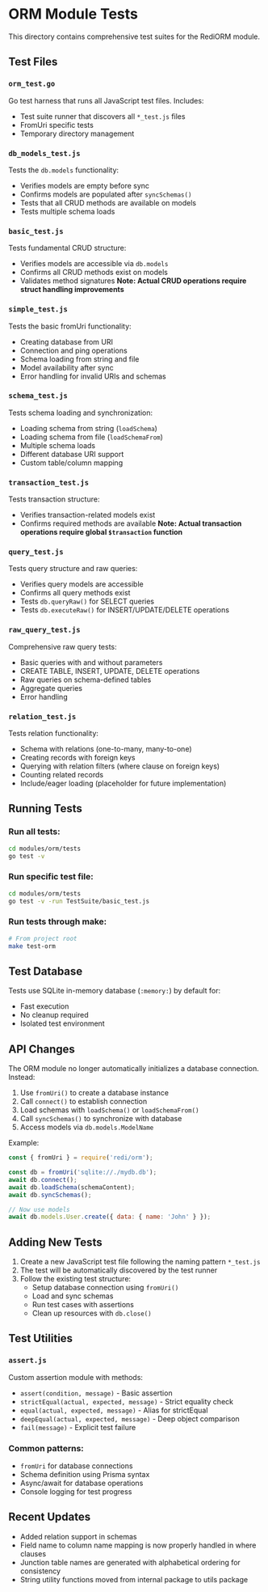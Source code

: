 # ORM Module Tests

This directory contains comprehensive test suites for the RediORM module.

## Test Files

### `orm_test.go`
Go test harness that runs all JavaScript test files. Includes:
- Test suite runner that discovers all `*_test.js` files
- FromUri specific tests
- Temporary directory management

### `db_models_test.js`
Tests the `db.models` functionality:
- Verifies models are empty before sync
- Confirms models are populated after `syncSchemas()`
- Tests that all CRUD methods are available on models
- Tests multiple schema loads

### `basic_test.js`
Tests fundamental CRUD structure:
- Verifies models are accessible via `db.models`
- Confirms all CRUD methods exist on models
- Validates method signatures
**Note: Actual CRUD operations require struct handling improvements**

### `simple_test.js`
Tests the basic fromUri functionality:
- Creating database from URI
- Connection and ping operations
- Schema loading from string and file
- Model availability after sync
- Error handling for invalid URIs and schemas

### `schema_test.js`
Tests schema loading and synchronization:
- Loading schema from string (`loadSchema`)
- Loading schema from file (`loadSchemaFrom`)
- Multiple schema loads
- Different database URI support
- Custom table/column mapping

### `transaction_test.js`
Tests transaction structure:
- Verifies transaction-related models exist
- Confirms required methods are available
**Note: Actual transaction operations require global `$transaction` function**

### `query_test.js`
Tests query structure and raw queries:
- Verifies query models are accessible
- Confirms all query methods exist
- Tests `db.queryRaw()` for SELECT queries
- Tests `db.executeRaw()` for INSERT/UPDATE/DELETE operations

### `raw_query_test.js`
Comprehensive raw query tests:
- Basic queries with and without parameters
- CREATE TABLE, INSERT, UPDATE, DELETE operations
- Raw queries on schema-defined tables
- Aggregate queries
- Error handling

### `relation_test.js`
Tests relation functionality:
- Schema with relations (one-to-many, many-to-one)
- Creating records with foreign keys
- Querying with relation filters (where clause on foreign keys)
- Counting related records
- Include/eager loading (placeholder for future implementation)

## Running Tests

### Run all tests:
```bash
cd modules/orm/tests
go test -v
```

### Run specific test file:
```bash
cd modules/orm/tests
go test -v -run TestSuite/basic_test.js
```

### Run tests through make:
```bash
# From project root
make test-orm
```

## Test Database

Tests use SQLite in-memory database (`:memory:`) by default for:
- Fast execution
- No cleanup required
- Isolated test environment

## API Changes

The ORM module no longer automatically initializes a database connection. Instead:

1. Use `fromUri()` to create a database instance
2. Call `connect()` to establish connection
3. Load schemas with `loadSchema()` or `loadSchemaFrom()`
4. Call `syncSchemas()` to synchronize with database
5. Access models via `db.models.ModelName`

Example:
```javascript
const { fromUri } = require('redi/orm');

const db = fromUri('sqlite://./mydb.db');
await db.connect();
await db.loadSchema(schemaContent);
await db.syncSchemas();

// Now use models
await db.models.User.create({ data: { name: 'John' } });
```

## Adding New Tests

1. Create a new JavaScript test file following the naming pattern `*_test.js`
2. The test will be automatically discovered by the test runner
3. Follow the existing test structure:
   - Setup database connection using `fromUri()`
   - Load and sync schemas
   - Run test cases with assertions
   - Clean up resources with `db.close()`

## Test Utilities

### `assert.js`
Custom assertion module with methods:
- `assert(condition, message)` - Basic assertion
- `strictEqual(actual, expected, message)` - Strict equality check
- `equal(actual, expected, message)` - Alias for strictEqual
- `deepEqual(actual, expected, message)` - Deep object comparison
- `fail(message)` - Explicit test failure

### Common patterns:
- `fromUri` for database connections
- Schema definition using Prisma syntax
- Async/await for database operations
- Console logging for test progress

## Recent Updates

- Added relation support in schemas
- Field name to column name mapping is now properly handled in where clauses
- Junction table names are generated with alphabetical ordering for consistency
- String utility functions moved from internal package to utils package